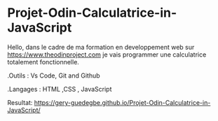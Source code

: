 # Projet-Odin-Calculatrice-in-JavaScript

Hello, dans le cadre de ma formation en developpement web sur https://www.theodinproject.com je vais programmer une calculatrice totalement fonctionnelle.

.Outils : Vs Code, Git and Github

.Langages : HTML ,CSS , JavaScript

Resultat:  https://gery-guedegbe.github.io/Projet-Odin-Calculatrice-in-JavaScript/
